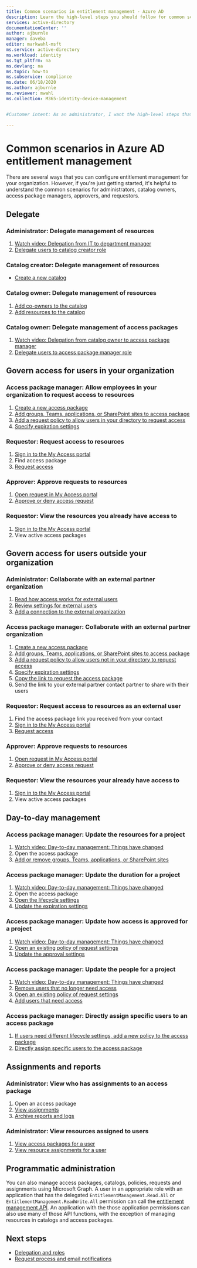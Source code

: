 ```yaml
---
title: Common scenarios in entitlement management - Azure AD
description: Learn the high-level steps you should follow for common scenarios in Azure Active Directory entitlement management.
services: active-directory
documentationCenter: ''
author: ajburnle
manager: daveba
editor: markwahl-msft
ms.service: active-directory
ms.workload: identity
ms.tgt_pltfrm: na
ms.devlang: na
ms.topic: how-to
ms.subservice: compliance
ms.date: 06/18/2020
ms.author: ajburnle
ms.reviewer: mwahl
ms.collection: M365-identity-device-management


#Customer intent: As an administrator, I want the high-level steps that I should follow so that I can quickly start using entitlement management.

---
```

# Common scenarios in Azure AD entitlement management

There are several ways that you can configure entitlement management for your organization. However, if you're just getting started, it's helpful to understand the common scenarios for administrators, catalog owners, access package managers, approvers, and requestors.

## Delegate

### Administrator: Delegate management of resources

1. [Watch video: Delegation from IT to department manager](https://www.microsoft.com/videoplayer/embed/RE3Lq00)
1. [Delegate users to catalog creator role](entitlement-management-delegate-catalog.md)

### Catalog creator: Delegate management of resources

- [Create a new catalog](entitlement-management-catalog-create.md#create-a-catalog)

### Catalog owner: Delegate management of resources

1. [Add co-owners to the catalog](entitlement-management-catalog-create.md#add-additional-catalog-owners)
1. [Add resources to the catalog](entitlement-management-catalog-create.md#add-resources-to-a-catalog)

### Catalog owner: Delegate management of access packages

1. [Watch video: Delegation from catalog owner to access package manager](https://www.microsoft.com/videoplayer/embed/RE3Lq08)
1. [Delegate users to access package manager role](entitlement-management-delegate-managers.md)

## Govern access for users in your organization

### Access package manager: Allow employees in your organization to request access to resources

1. [Create a new access package](entitlement-management-access-package-create.md#start-new-access-package)
1. [Add groups, Teams, applications, or SharePoint sites to access package](entitlement-management-access-package-create.md#resource-roles)
1. [Add a request policy to allow users in your directory to request access](entitlement-management-access-package-create.md#for-users-in-your-directory)
1. [Specify expiration settings](entitlement-management-access-package-create.md#lifecycle)

### Requestor: Request access to resources

1. [Sign in to the My Access portal](entitlement-management-request-access.md#sign-in-to-the-my-access-portal)
1. Find access package
1. [Request access](entitlement-management-request-access.md#request-an-access-package)

### Approver: Approve requests to resources

1. [Open request in My Access portal](entitlement-management-request-approve.md#open-request)
1. [Approve or deny access request](entitlement-management-request-approve.md#approve-or-deny-request)

### Requestor: View the resources you already have access to

1. [Sign in to the My Access portal](entitlement-management-request-access.md#sign-in-to-the-my-access-portal)
1. View active access packages

## Govern access for users outside your organization

### Administrator: Collaborate with an external partner organization

1. [Read how access works for external users](entitlement-management-external-users.md#how-access-works-for-external-users)
1. [Review settings for external users](entitlement-management-external-users.md#settings-for-external-users)
1. [Add a connection to the external organization](entitlement-management-organization.md)

### Access package manager: Collaborate with an external partner organization

1. [Create a new access package](entitlement-management-access-package-create.md#start-new-access-package)
1. [Add groups, Teams, applications, or SharePoint sites to access package](entitlement-management-access-package-resources.md#add-resource-roles)
1. [Add a request policy to allow users not in your directory to request access](entitlement-management-access-package-request-policy.md#for-users-not-in-your-directory)
1. [Specify expiration settings](entitlement-management-access-package-create.md#lifecycle)
1. [Copy the link to request the access package](entitlement-management-access-package-settings.md)
1. Send the link to your external partner contact partner to share with their users

### Requestor: Request access to resources as an external user

1. Find the access package link you received from your contact
1. [Sign in to the My Access portal](entitlement-management-request-access.md#sign-in-to-the-my-access-portal)
1. [Request access](entitlement-management-request-access.md#request-an-access-package)

### Approver: Approve requests to resources

1. [Open request in My Access portal](entitlement-management-request-approve.md#open-request)
1. [Approve or deny access request](entitlement-management-request-approve.md#approve-or-deny-request)

### Requestor: View the resources your already have access to

1. [Sign in to the My Access portal](entitlement-management-request-access.md#sign-in-to-the-my-access-portal)
1. View active access packages

## Day-to-day management

### Access package manager: Update the resources for a project

1. [Watch video: Day-to-day management: Things have changed](https://www.microsoft.com/videoplayer/embed/RE3LD4Z)
1. Open the access package
1. [Add or remove groups, Teams, applications, or SharePoint sites](entitlement-management-access-package-resources.md#add-resource-roles)

### Access package manager: Update the duration for a project

1. [Watch video: Day-to-day management: Things have changed](https://www.microsoft.com/videoplayer/embed/RE3LD4Z)
1. Open the access package
1. [Open the lifecycle settings](entitlement-management-access-package-lifecycle-policy.md#open-lifecycle-settings)
1. [Update the expiration settings](entitlement-management-access-package-lifecycle-policy.md#lifecycle) 

### Access package manager: Update how access is approved for a project

1. [Watch video: Day-to-day management: Things have changed](https://www.microsoft.com/videoplayer/embed/RE3LD4Z)
1. [Open an existing policy of request settings](entitlement-management-access-package-request-policy.md#open-an-existing-access-package-and-add-a-new-policy-of-request-settings)
1. [Update the approval settings](entitlement-management-access-package-approval-policy.md#change-approval-settings-of-an-existing-access-package)

### Access package manager: Update the people for a project

1. [Watch video: Day-to-day management: Things have changed](https://www.microsoft.com/videoplayer/embed/RE3LD4Z)
1. [Remove users that no longer need access](entitlement-management-access-package-assignments.md)
1. [Open an existing policy of request settings](entitlement-management-access-package-request-policy.md#open-an-existing-access-package-and-add-a-new-policy-of-request-settings)
1. [Add users that need access](entitlement-management-access-package-request-policy.md#for-users-in-your-directory)

### Access package manager: Directly assign specific users to an access package

1. [If users need different lifecycle settings, add a new policy to the access package](entitlement-management-access-package-request-policy.md#open-an-existing-access-package-and-add-a-new-policy-of-request-settings)
1. [Directly assign specific users to the access package](entitlement-management-access-package-assignments.md#directly-assign-a-user)

## Assignments and reports

### Administrator: View who has assignments to an access package

1. Open an access package
1. [View assignments](entitlement-management-access-package-assignments.md#view-who-has-an-assignment)
1. [Archive reports and logs](entitlement-management-logs-and-reporting.md)

### Administrator: View resources assigned to users

1. [View access packages for a user](entitlement-management-reports.md#view-access-packages-for-a-user)
1. [View resource assignments for a user](entitlement-management-reports.md#view-resource-assignments-for-a-user)

## Programmatic administration

You can also manage access packages, catalogs, policies, requests and assignments using Microsoft Graph.  A user in an appropriate role with an application that has the delegated `EntitlementManagement.Read.All` or `EntitlementManagement.ReadWrite.All` permission can call the [entitlement management API](/graph/tutorial-access-package-api).  An application with the those application permissions can also use many of those API functions, with the exception of managing resources in catalogs and access packages.

## Next steps

- [Delegation and roles](entitlement-management-delegate.md)
- [Request process and email notifications](entitlement-management-process.md)